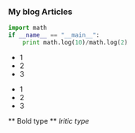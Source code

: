 ### My blog Articles

```python
import math
if __name__ == "__main__":
	print math.log(10)/math.log(2)

```
+ 1
+ 2
+ 3

* 1
* 2
* 3

** Bold type ** _Iritic type_

